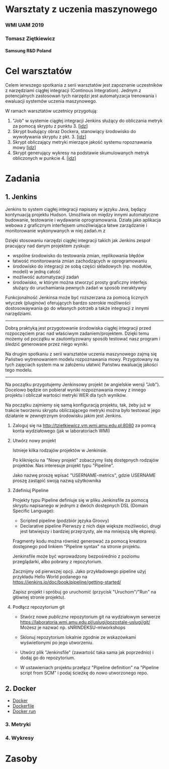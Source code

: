 # Warsztaty z uczenia maszynowego
### WMI UAM 2019
### Tomasz Ziętkiewicz
#### Samsung R&D Poland

Cel warsztatów
==============
Celem ierwszego spotkania z serii warsztatów jest zapoznanie uczestników z narzędziami ciągłej integracji (Continous Integration).
Jednym z potencjalnych zastosowań tych narzędzi jest automatyzacja trenowania i ewaluacji systemów uczenia maszynowego.

W ramach warsztatów uczetnicy przygotują:
1. "Job" w systemie ciągłej integracji Jenkins służący do obliczania metryk za pomocą skryptu z punktu 3. [[idz]](#1-jenkins)
2. Skrypt budujący obraz Dockera, stanowiący środowisko do wywoływania skryptu z pkt. 3. [[idz]](#2-docker)
3. Skrypt obliczający metryki mierzące jakość systemu ropoznawania mowy [[idz]](#3-metryki)
4. Skrypt generujący wykresy na podstawie skumulowanych metryk obliczonych w punkcie 4. [[idz]](#4-wykresy)

Zadania
=======

## 1. Jenkins
Jenkins to system ciągłej integracji napisany w języku Java, będący kontynuacją projektu Hudson.
Umożliwia on między innymi automatyczne budowanie, testowanie i wydawanie oprogramowania.
Działa jako aplikacja webowa z graficznym interfejsem umożliwiająca  łatwe zarządzanie i monitorowanie wykonywanych w niej zadań.m z

Dzięki stosowaniu narzędzi ciągłej integracji takich jak Jenkins zespoł pracujący nad danym projektem zyskuje:
 - wspólne środowisko do testowania zmian, replikowania błędów
 - łatwość monitorowania zmian zachodzących w oprogramowaniu
 - środowisko do integracji ze sobą części składowych (np. modułów, modeli) w jedną całość
 - możliwość automatyzacji zadań
 - środowisko, w którym można stworzyć prosty graficzny interfejs służący do uruchamiania pewnych zadań w sposób ineraktywny
 
Funkcjonalność Jenkinsa może być rozszerzana za pomocą licznych wtyczek (pluginów) oferujących bardzo szerokie możliwości dostosowaywania go do własnych potrzeb a także integracji z innymi narzędziami.
 
 ------------------------
 
 Dobrą praktyką jest przygotowanie środowiska ciągłej integracji przed rozpoczęciem prac nad właściwym zadaniem/projektem. Dzięki temu możemy od początku w zautomtyzowany sposób testować nasz program i śledzić generowane przez niego wyniki.
 
 Na drugim spotkaniu z serii warsztatów uczenia maszynowego zajmą się Państwo wytrenowaniem modelu rozpoznawania mowy. Przygotowany na tych zajęciach system ma w założeniu ułatwić Państwu ewaluację jakości tego modelu.

----------------------------------

Na początku przygotujemy Jenkinsowy projekt (w angielskie wersji "Job"). Docelowo będzie on pobierał wyniki rozpoznawania mowy z innego projektu i obliczał wartości metryki WER dla tych wyników.

Na początku zajmiemy się samą konfiguracją projektu, tak, żeby już w trakcie tworzeniu skryptu obliczającego metryki można było testować jego działanie w zewnętrznym środowisku jakim jest Jenkins.

1. Zaloguj się na http://tzietkiewicz.vm.wmi.amu.edu.pl:8080 za pomcą konta wydziałowego (jak w laboratoriach WMI)

2. Utwórz nowy projekt

   Istnieje kilka rodzajów projektów w Jenkinsie.

   Po kliknięciu na "Nowy projekt" zobaczymy listę dostępnych rodzajów projektów.
   Nas interesuje projekt typu "Pipeline".

   Jako nazwę proszę wpisać "USERNAME-metrics", gdzie USERNAME proszę zastąpić swoją nazwą użytkownika
   
3. Zdefiniuj Pipeline

   Projekty typu Pipeline definiuje się w pliku Jenkinsfile za pomocą skryptu napisanego w jednym z dwóch dostępnych DSL (Domain Specific Language):
    - Scripted pipeline (podzbiór języka Groovy)
    - Declarative pipeline
   Pierwszy z nich daje większe możliwości, drugi jest łatwiejszy i bardziej przejrzysty, ale ma mniejszą siłę ekpresji.

   Fragmenty kodu można również generować za pomocą kreatora dostępnego pod linkiem "Pipeline syntax" na stronie projektu.

   Jenkinsfile może być wprowadzony bezpośrednio z poziomu przeglądarki, albo pobrany z repozytorium.
  
   Zacznijmy od pierwszej opcji. Jako przykładowego pipeline użyj przykładu Hello World podanego na https://jenkins.io/doc/book/pipeline/getting-started/
   
   Zapisz projekt i spróbuj go uruchomić (przycisk "Uruchom"/"Run" na głównej stronie projektu).


4. Podłącz repozytorium git

   * Stwórz nowe _publiczne_ repozytorium git na wydziałowym serwerze 
    https://laboratoria.wmi.amu.edu.pl/uslugi/pozostale-uslugi/git/
    Możesz je nazwać np. sNRINDEKSU-mlworkshops
   
   * Sklonuj repozytorium lokalnie zgodnie ze wskazówkami wyświetlonymi po jego utworzeniu.
   
   * Utwórz plik "Jenkinsfile" (zawartość taka sama jak poprzednio) i dodaj go do repozytorium.
   
   * W ustawieniach projektu przełącz "Pipeline definition" na "Pipeline script from SCM" i podaj ścieżkę do nowo utworzonego repo.

## 2. Docker

* [Docker](https://docs.docker.com/get-started/)
* [Dockerfile](https://docs.docker.com/engine/reference/builder/)
* [Docker run](https://docs.docker.com/engine/reference/run/)

### 3. Metryki


### 4. Wykresy




Zasoby
=========



